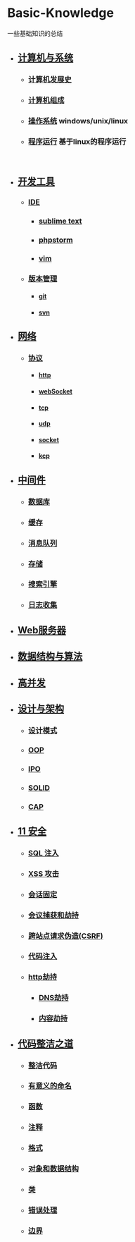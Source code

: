 # Basic-Knowledge
一些基础知识的总结

- ## [计算机与系统]()
    - ### [计算机发展史]()
    - ### [计算机组成]()
    - ### [操作系统]() windows/unix/linux
    - ### [程序运行]() 基于linux的程序运行
    
- ## [开发工具]()
    - ### [IDE]()
        - ### [sublime text]()
        - ### [phpstorm]()
        - ### [vim]()
    - ### [版本管理]()
        - #### [git]()
        - #### [svn]()
              
- ## [网络]()
    - ### [协议]()
        - #### [http]()
        - #### [webSocket]()
        - #### [tcp]()
        - #### [udp]()
        - #### [socket]()
        - #### [kcp]()
- ## [中间件]()
    - ### [数据库]()
    - ### [缓存]()
    - ### [消息队列]()
    - ### [存储]()
    - ### [搜索引擎]()
    - ### [日志收集]()
- ## [Web服务器]()

- ## [数据结构与算法]()

- ## [高并发]()
- ## [设计与架构]()
    - ### [设计模式]()
    - ### [OOP]()
    - ### [IPO]()
    - ### [SOLID]()
    - ### [CAP]()
- ## [11 安全]()
    - ### [SQL 注入]()
    - ### [XSS 攻击]()
    - ### [会话固定]()
    - ### [会议捕获和劫持]()
    - ### [跨站点请求伪造(CSRF)]()
    - ### [代码注入]()
    - ### [http劫持]()
        - ### [DNS劫持]()
        - ### [内容劫持]()

- ## [代码整洁之道]()
    - ### [整洁代码]()
    - ### [有意义的命名]()
    - ### [函数]()
    - ### [注释]()
    - ### [格式]()
    - ### [对象和数据结构]()
    - ### [类]()
    - ### [错误处理]()
    - ### [边界]()

